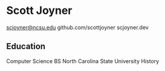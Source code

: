 # Scott Joyner
  scjoyner@ncsu.edu
  github.com/scottjoyner
  scjoyner.dev
## Education
Computer Science BS
North Carolina State University
History
